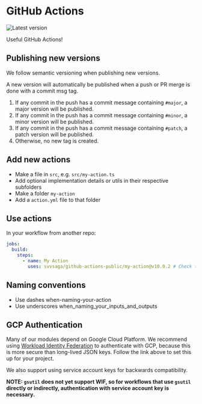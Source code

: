 # GitHub Actions

![Latest version](https://img.shields.io/github/v/tag/svvsaga/github-actions-public?label=Latest)

Useful GitHub Actions!

## Publishing new versions

We follow semantic versioning when publishing new versions.

A new version will automatically be published when a push or PR merge is done with a commit msg tag.

1. If any commit in the push has a commit message containing `#major`, a major version will be published.
1. If any commit in the push has a commit message containing `#minor`, a minor version will be published.
1. If any commit in the push has a commit message containing `#patch`, a patch version will be published.
1. Otherwise, no new tag is created.

## Add new actions

- Make a file in `src`, e.g. `src/my-action.ts`
- Add optional implementation details or utils in their respective subfolders
- Make a folder `my-action`
- Add a `action.yml` file to that folder

## Use actions

In your workflow from another repo:

```yaml
jobs:
  build:
    steps:
      - name: My Action
        uses: svvsaga/github-actions-public/my-action@v10.0.2 # Check tags for latest release
```

## Naming conventions

- Use dashes when-naming-your-action
- Use underscores when_naming_your_inputs_and_outputs

## GCP Authentication

Many of our modules depend on Google Cloud Platform. We recommend using [Workload Identity Federation](https://cloud.google.com/blog/products/identity-security/enabling-keyless-authentication-from-github-actions) to authenticate with GCP, because this is more secure than long-lived JSON keys. Follow the link above to set this up for your project.

We also support using service account keys for backwards compatibility.

**NOTE: `gsutil` does not yet support WIF, so for workflows that use `gsutil` directly or indirectly, authentication with service account key is necessary.**
